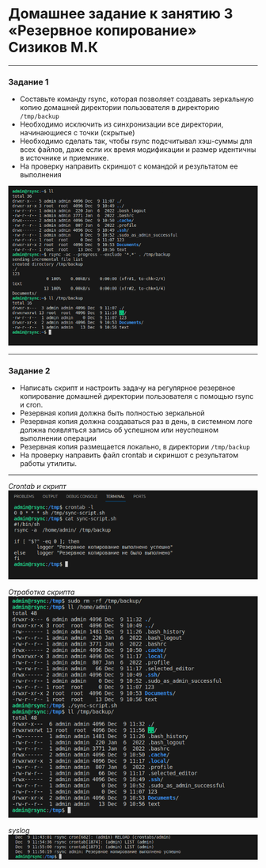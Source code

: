 # Домашнее задание к занятию 3 «Резервное копирование» Сизиков М.К

------


### Задание 1
- Составьте команду rsync, которая позволяет создавать зеркальную копию домашней директории пользователя в директорию `/tmp/backup`
- Необходимо исключить из синхронизации все директории, начинающиеся с точки (скрытые)
- Необходимо сделать так, чтобы rsync подсчитывал хэш-суммы для всех файлов, даже если их время модификации и размер идентичны в источнике и приемнике.
- На проверку направить скриншот с командой и результатом ее выполнения

![](https://github.com/sizik0ff/public1/blob/main/Screenshot%20from%202023-12-09%2014-11-20.png)

---

### Задание 2
- Написать скрипт и настроить задачу на регулярное резервное копирование домашней директории пользователя с помощью rsync и cron.
- Резервная копия должна быть полностью зеркальной
- Резервная копия должна создаваться раз в день, в системном логе должна появляться запись об успешном или неуспешном выполнении операции
- Резервная копия размещается локально, в директории `/tmp/backup`
- На проверку направить файл crontab и скриншот с результатом работы утилиты.


---

*Crontab и скрипт*
![](https://github.com/sizik0ff/public1/blob/main/Screenshot%20from%202023-12-09%2014-55-22.png)

*Отработка скрипта*
![](https://github.com/sizik0ff/public1/blob/main/Screenshot%20from%202023-12-09%2014-56-46.png)

*syslog*
![](https://github.com/sizik0ff/public1/blob/main/Screenshot%20from%202023-12-09%2014-57-32.png)

